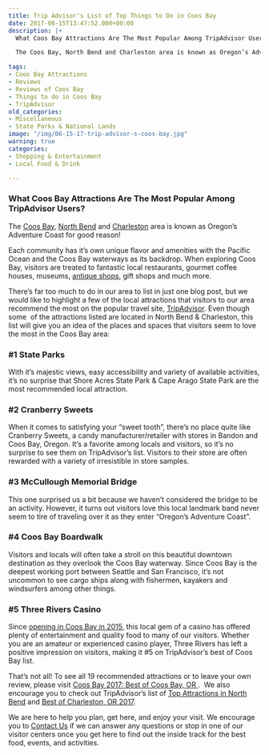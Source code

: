 ```yaml
---
title: Trip Advisor's List of Top Things to Do in Coos Bay
date: 2017-06-15T13:47:52.000+00:00
description: |+
  What Coos Bay Attractions Are The Most Popular Among TripAdvisor Users?

  The Coos Bay, North Bend and Charleston area is known as Oregon’s Adventure Coast for good reason!

tags:
- Coos Bay Attractions
- Reviews
- Reviews of Coos Bay
- Things to do in Coos Bay
- TripAdvisor
old_categories:
- Miscellaneous
- State Parks & National Lands
image: "/img/06-15-17-trip-advisor-s-coos-bay.jpg"
warning: true
categories:
- Shopping & Entertainment
- Local Food & Drink

---
```

### What Coos Bay Attractions Are The Most Popular Among TripAdvisor Users?

The [Coos Bay](/towns/coos-bay/), [North Bend](/towns/north-bend/) and [Charleston](/towns/charleston/) area is known as Oregon’s Adventure Coast for good reason!

Each community has it’s own unique flavor and amenities with the Pacific Ocean and the Coos Bay waterways as its backdrop. When exploring Coos Bay, visitors are treated to fantastic local restaurants, gourmet coffee houses, museums, [antique shops](/my-oregon-coast-adventure-antiquing-in-coos-bay-oregon/), gift shops and much more.

There’s far too much to do in our area to list in just one blog post, but we would like to highlight a few of the local attractions that visitors to our area recommend the most on the popular travel site, [TripAdvisor](https://www.tripadvisor.com/Attractions-g51813-Activities-Coos_Bay_Oregon.html). Even though some  of the attractions listed are located in North Bend & Charleston, this list will give you an idea of the places and spaces that visitors seem to love the most in the Coos Bay area:

### #1 State Parks

With it’s majestic views, easy accessibility and variety of available activities, it’s no surprise that Shore Acres State Park & Cape Arago State Park are the most recommended local attraction.

### #2 Cranberry Sweets

When it comes to satisfying your “sweet tooth”, there’s no place quite like Cranberry Sweets, a candy manufacturer/retailer with stores in Bandon and Coos Bay, Oregon. It’s a favorite among locals and visitors, so it’s no surprise to see them on TripAdvisor’s list. Visitors to their store are often rewarded with a variety of irresistible in store samples.

### #3 McCullough Memorial Bridge

This one surprised us a bit because we haven’t considered the bridge to be an activity. However, it turns out visitors love this local landmark band never seem to tire of traveling over it as they enter “Oregon’s Adventure Coast”.

### #4 Coos Bay Boardwalk

Visitors and locals will often take a stroll on this beautiful downtown destination as they overlook the Coos Bay waterway. Since Coos Bay is the deepest working port between Seattle and San Francisco, it’s not uncommon to see cargo ships along with fishermen, kayakers and windsurfers among other things.

### #5 Three Rivers Casino

Since <a href="/2015/05/three-rivers-casino-opens-coos-bay-location/" target="_blank" rel="noopener noreferrer">opening in Coos Bay in 2015</a>, this local gem of a casino has offered plenty of entertainment and quality food to many of our visitors. Whether you are an amateur or experienced casino player, Three Rivers has left a positive impression on visitors, making it #5 on TripAdvisor’s best of Coos Bay list.

That’s not all! To see all 19 recommended attractions or to leave your own review, please visit <a href="https://www.tripadvisor.com/Attractions-g51813-Activities-Coos_Bay_Oregon.html" target="_blank" rel="noopener noreferrer">Coos Bay 2017: Best of Coos Bay, OR </a>.  We also encourage you to check out TripAdvisor’s list of <a href="https://www.tripadvisor.com/Attractions-g51993-Activities-North_Bend_Oregon.html" target="_blank">Top Attractions in North Bend</a> and <a href="https://www.tripadvisor.com/Tourism-g51801-Charleston_Oregon-Vacations.html" target="_blank">Best of Charleston, OR 2017</a>.

We are here to help you plan, get here, and enjoy your visit. We encourage you to [Contact Us](http://www.oregonsadventurecoast.com/contact/) if we can answer any questions or stop in one of our visitor centers once you get here to find out the inside track for the best food, events, and activities.